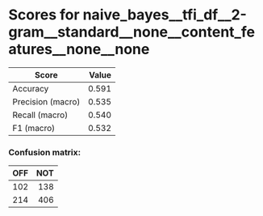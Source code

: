 # Scores for naive_bayes__tfi_df__2-gram__standard__none__content_features__none__none
|      Score      |Value|
|-----------------|----:|
|Accuracy         |0.591|
|Precision (macro)|0.535|
|Recall (macro)   |0.540|
|F1 (macro)       |0.532|

### Confusion matrix:
|OFF|NOT|
|--:|--:|
|102|138|
|214|406|
